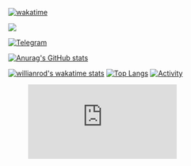 [![wakatime](https://wakatime.com/badge/user/ec7afc8f-4931-4a4e-80ef-84bb6c853c2d.svg)](https://wakatime.com/@ec7afc8f-4931-4a4e-80ef-84bb6c853c2d)

![](https://komarev.com/ghpvc/?username=taimast)

[![Telegram](https://img.shields.io/static/v1?label=&message=Telegram&style=for-the-badge&logo=telegram&color=%2332afed)](https://t.me/taimast)

<!--![Github Wakatime Stats](https://github-readme-stats.vercel.app/api/wakatime/?&taimast&layout=compact&&theme=default&link="https://www.github.com/taimast/")-->
<!--START_SECTION:waka-->
<!--END_SECTION:waka-->

[![Anurag's GitHub stats](https://github-readme-stats.vercel.app/api?username=taimast&show_icons=true&count_private=true&theme=tokyonight&layout=compact)](https://github.com/taimast)

[![willianrod's wakatime stats](https://github-readme-stats.vercel.app/api/wakatime?username=taimast&layout=compact&theme=tokyonight)](https://wakatime.com/@taimast)
[![Top Langs](https://github-readme-stats.vercel.app/api/top-langs/?username=taimast&theme=tokyonight&langs_count=6)](https://github.com/anuraghazra/github-readme-stats)
[![Activity](https://wakatime.com/share/@taimast/63fa8562-e6a1-4245-8af9-1bdb1f4bef16.svg)](https://wakatime.com/@taimast)
<figure><embed src="https://wakatime.com/share/@taimast/63fa8562-e6a1-4245-8af9-1bdb1f4bef16.svg"></embed></figure>



